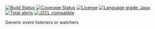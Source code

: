 [![Build Status](https://github.com/mP1/walkingkooka-watch/actions/workflows/build.yaml/badge.svg)](https://github.com/mP1/walkingkooka-watch/actions/workflows/build.yaml/badge.svg)
[![Coverage Status](https://coveralls.io/repos/github/mP1/walkingkooka-watch/badge.svg?branch=master)](https://coveralls.io/repos/github/mP1/walkingkooka-watch?branch=master)
[![License](https://img.shields.io/badge/License-Apache%202.0-blue.svg)](https://opensource.org/licenses/Apache-2.0)
[![Language grade: Java](https://img.shields.io/lgtm/grade/java/g/mP1/walkingkooka-watch.svg?logo=lgtm&logoWidth=18)](https://lgtm.com/projects/g/mP1/walkingkooka-watch/context:java)
[![Total alerts](https://img.shields.io/lgtm/alerts/g/mP1/walkingkooka-watch.svg?logo=lgtm&logoWidth=18)](https://lgtm.com/projects/g/mP1/walkingkooka-watch/alerts/)
[![J2CL compatible](https://img.shields.io/badge/J2CL-compatible-brightgreen.svg)](https://github.com/mP1/j2cl-central)

Generic event listeners or watchers